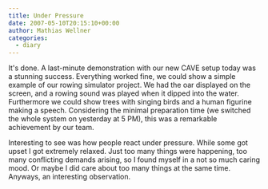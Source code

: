 ```yaml
---
title: Under Pressure
date: 2007-05-10T20:15:10+00:00
author: Mathias Wellner
categories:
  - diary
---
```

It's done. A last-minute demonstration with our new CAVE setup today was a stunning success. Everything worked fine, we could show a simple example of our rowing simulator project. We had the oar displayed on the screen, and a rowing sound was played when it dipped into the water. Furthermore we could show trees with singing birds and a human figurine making a speech. Considering the minimal preparation time (we switched the whole system on yesterday at 5 PM), this was a remarkable achievement by our team.

Interesting to see was how people react under pressure. While some got upset I got extremely relaxed. Just too many things were happening, too many conflicting demands arising, so I found myself in a not so much caring mood. Or maybe I did care about too many things at the same time. Anyways, an interesting observation.